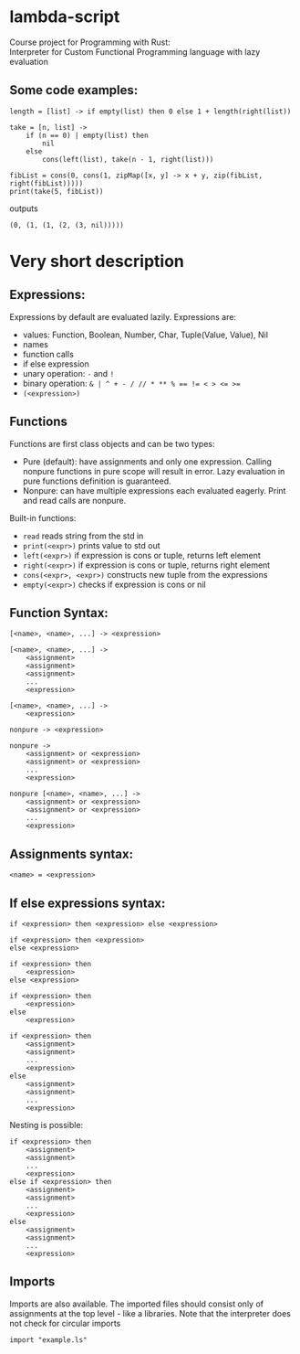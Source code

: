 # lambda-script
Course project for Programming with Rust:  
Interpreter for Custom Functional Programming language with lazy evaluation

## Some code examples:
```
length = [list] -> if empty(list) then 0 else 1 + length(right(list))

take = [n, list] ->
    if (n == 0) | empty(list) then
        nil
    else 
        cons(left(list), take(n - 1, right(list)))
```

```
fibList = cons(0, cons(1, zipMap([x, y] -> x + y, zip(fibList, right(fibList)))))
print(take(5, fibList))
```
outputs
```
(0, (1, (1, (2, (3, nil)))))
```

# Very short description

## Expressions:
Expressions by default are evaluated lazily. Expressions are:
 - values: Function, Boolean, Number, Char, Tuple(Value, Value), Nil
 - names
 - function calls
 - if else expression
 - unary operation: ```-``` and ```!```
 - binary operation: ```& | ^ + - / // * ** % == != < > <= >= ```
 - ```(<expression>)```

## Functions
Functions are first class objects and can be two types:
- Pure (default): have assignments and only one expression. Calling nonpure functions in pure scope will result in error. Lazy evaluation in pure functions definition is guaranteed.
- Nonpure: can have multiple expressions each evaluated eagerly. Print and read calls are nonpure.

Built-in functions:
 - ```read``` reads string from the std in
 - ```print(<expr>)```  prints value to std out
 - ```left(<expr>)``` if expression is cons or tuple, returns left element
 - ```right(<expr>)``` if expression is cons or tuple, returns right element
 - ```cons(<expr>, <expr>)``` constructs new tuple from the expressions
 - ```empty(<expr>)``` checks if expression is cons or nil

## Function Syntax:
```
[<name>, <name>, ...] -> <expression>

[<name>, <name>, ...] ->
    <assignment>
    <assignment>
    <assignment>
    ...
    <expression>

[<name>, <name>, ...] ->
    <expression>

nonpure -> <expression>

nonpure ->
    <assignment> or <expression>
    <assignment> or <expression>
    ...
    <expression>

nonpure [<name>, <name>, ...] -> 
    <assignment> or <expression>
    <assignment> or <expression>
    ...
    <expression>
```

## Assignments syntax:
```
<name> = <expression>
```

## If else expressions syntax:
```
if <expression> then <expression> else <expression>

if <expression> then <expression>
else <expression>

if <expression> then
    <expression> 
else <expression>

if <expression> then
    <expression> 
else 
    <expression>

if <expression> then
    <assignment>
    <assignment>
    ...
    <expression> 
else 
    <assignment>
    <assignment>
    ...
    <expression>
```
Nesting is possible:
```
if <expression> then
    <assignment>
    <assignment>
    ...
    <expression>
else if <expression> then
    <assignment>
    <assignment>
    ...
    <expression>
else
    <assignment>
    <assignment>
    ...
    <expression>
```

## Imports
Imports are also available. The imported files should consist only of assignments at the top level - like a libraries.
Note that the interpreter does not check for circular imports
```
import "example.ls"
```

